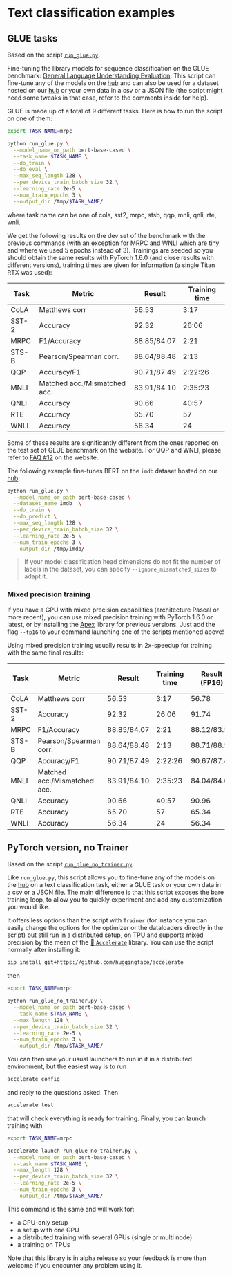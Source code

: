 <!---
Copyright 2020 The HuggingFace Team. All rights reserved.

Licensed under the Apache License, Version 2.0 (the "License");
you may not use this file except in compliance with the License.
You may obtain a copy of the License at

    http://www.apache.org/licenses/LICENSE-2.0

Unless required by applicable law or agreed to in writing, software
distributed under the License is distributed on an "AS IS" BASIS,
WITHOUT WARRANTIES OR CONDITIONS OF ANY KIND, either express or implied.
See the License for the specific language governing permissions and
limitations under the License.
-->

# Text classification examples

## GLUE tasks

Based on the script [`run_glue.py`](https://github.com/huggingface/transformers/blob/main/examples/pytorch/text-classification/run_glue.py).

Fine-tuning the library models for sequence classification on the GLUE benchmark: [General Language Understanding
Evaluation](https://gluebenchmark.com/). This script can fine-tune any of the models on the [hub](https://huggingface.co/models)
and can also be used for a dataset hosted on our [hub](https://huggingface.co/datasets) or your own data in a csv or a JSON file
(the script might need some tweaks in that case, refer to the comments inside for help).

GLUE is made up of a total of 9 different tasks. Here is how to run the script on one of them:

```bash
export TASK_NAME=mrpc

python run_glue.py \
  --model_name_or_path bert-base-cased \
  --task_name $TASK_NAME \
  --do_train \
  --do_eval \
  --max_seq_length 128 \
  --per_device_train_batch_size 32 \
  --learning_rate 2e-5 \
  --num_train_epochs 3 \
  --output_dir /tmp/$TASK_NAME/
```

where task name can be one of cola, sst2, mrpc, stsb, qqp, mnli, qnli, rte, wnli.

We get the following results on the dev set of the benchmark with the previous commands (with an exception for MRPC and
WNLI which are tiny and where we used 5 epochs instead of 3). Trainings are seeded so you should obtain the same
results with PyTorch 1.6.0 (and close results with different versions), training times are given for information (a
single Titan RTX was used):

| Task  | Metric                       | Result      | Training time |
|-------|------------------------------|-------------|---------------|
| CoLA  | Matthews corr                | 56.53       | 3:17          |
| SST-2 | Accuracy                     | 92.32       | 26:06         |
| MRPC  | F1/Accuracy                  | 88.85/84.07 | 2:21          |
| STS-B | Pearson/Spearman corr.       | 88.64/88.48 | 2:13          |
| QQP   | Accuracy/F1                  | 90.71/87.49 | 2:22:26       |
| MNLI  | Matched acc./Mismatched acc. | 83.91/84.10 | 2:35:23       |
| QNLI  | Accuracy                     | 90.66       | 40:57         |
| RTE   | Accuracy                     | 65.70       | 57            |
| WNLI  | Accuracy                     | 56.34       | 24            |

Some of these results are significantly different from the ones reported on the test set of GLUE benchmark on the
website. For QQP and WNLI, please refer to [FAQ #12](https://gluebenchmark.com/faq) on the website.

The following example fine-tunes BERT on the `imdb` dataset hosted on our [hub](https://huggingface.co/datasets):

```bash
python run_glue.py \
  --model_name_or_path bert-base-cased \
  --dataset_name imdb  \
  --do_train \
  --do_predict \
  --max_seq_length 128 \
  --per_device_train_batch_size 32 \
  --learning_rate 2e-5 \
  --num_train_epochs 3 \
  --output_dir /tmp/imdb/
```

> If your model classification head dimensions do not fit the number of labels in the dataset, you can specify `--ignore_mismatched_sizes` to adapt it.


### Mixed precision training

If you have a GPU with mixed precision capabilities (architecture Pascal or more recent), you can use mixed precision
training with PyTorch 1.6.0 or latest, or by installing the [Apex](https://github.com/NVIDIA/apex) library for previous
versions. Just add the flag `--fp16` to your command launching one of the scripts mentioned above!

Using mixed precision training usually results in 2x-speedup for training with the same final results:

| Task  | Metric                       | Result      | Training time | Result (FP16) | Training time (FP16) |
|-------|------------------------------|-------------|---------------|---------------|----------------------|
| CoLA  | Matthews corr                | 56.53       | 3:17          | 56.78         | 1:41                 |
| SST-2 | Accuracy                     | 92.32       | 26:06         | 91.74         | 13:11                |
| MRPC  | F1/Accuracy                  | 88.85/84.07 | 2:21          | 88.12/83.58   | 1:10                 |
| STS-B | Pearson/Spearman corr.       | 88.64/88.48 | 2:13          | 88.71/88.55   | 1:08                 |
| QQP   | Accuracy/F1                  | 90.71/87.49 | 2:22:26       | 90.67/87.43   | 1:11:54              |
| MNLI  | Matched acc./Mismatched acc. | 83.91/84.10 | 2:35:23       | 84.04/84.06   | 1:17:06              |
| QNLI  | Accuracy                     | 90.66       | 40:57         | 90.96         | 20:16                |
| RTE   | Accuracy                     | 65.70       | 57            | 65.34         | 29                   |
| WNLI  | Accuracy                     | 56.34       | 24            | 56.34         | 12                   |


## PyTorch version, no Trainer

Based on the script [`run_glue_no_trainer.py`](https://github.com/huggingface/transformers/blob/main/examples/pytorch/text-classification/run_glue_no_trainer.py).

Like `run_glue.py`, this script allows you to fine-tune any of the models on the [hub](https://huggingface.co/models) on a
text classification task, either a GLUE task or your own data in a csv or a JSON file. The main difference is that this
script exposes the bare training loop, to allow you to quickly experiment and add any customization you would like.

It offers less options than the script with `Trainer` (for instance you can easily change the options for the optimizer
or the dataloaders directly in the script) but still run in a distributed setup, on TPU and supports mixed precision by
the mean of the [🤗 `Accelerate`](https://github.com/huggingface/accelerate) library. You can use the script normally
after installing it:

```bash
pip install git+https://github.com/huggingface/accelerate
```

then

```bash
export TASK_NAME=mrpc

python run_glue_no_trainer.py \
  --model_name_or_path bert-base-cased \
  --task_name $TASK_NAME \
  --max_length 128 \
  --per_device_train_batch_size 32 \
  --learning_rate 2e-5 \
  --num_train_epochs 3 \
  --output_dir /tmp/$TASK_NAME/
```

You can then use your usual launchers to run in it in a distributed environment, but the easiest way is to run

```bash
accelerate config
```

and reply to the questions asked. Then

```bash
accelerate test
```

that will check everything is ready for training. Finally, you can launch training with

```bash
export TASK_NAME=mrpc

accelerate launch run_glue_no_trainer.py \
  --model_name_or_path bert-base-cased \
  --task_name $TASK_NAME \
  --max_length 128 \
  --per_device_train_batch_size 32 \
  --learning_rate 2e-5 \
  --num_train_epochs 3 \
  --output_dir /tmp/$TASK_NAME/
```

This command is the same and will work for:

- a CPU-only setup
- a setup with one GPU
- a distributed training with several GPUs (single or multi node)
- a training on TPUs

Note that this library is in alpha release so your feedback is more than welcome if you encounter any problem using it.

